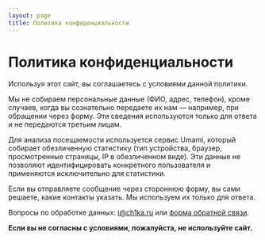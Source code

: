 ```yaml
---
layout: page
title: Политика конфиденциальности
---
```


# Политика конфиденциальности

Используя этот сайт, вы соглашаетесь с условиями данной политики.

Мы не собираем персональные данные (ФИО, адрес, телефон), кроме случаев, когда вы сознательно передаете их нам — например, при обращении через форму. Эти сведения используются только для ответа и не передаются третьим лицам.

Для анализа посещаемости используется сервис Umami, который собирает обезличенную статистику (тип устройства, браузер, просмотренные страницы, IP в обезличенном виде). Эти данные не позволяют идентифицировать конкретного пользователя и применяются исключительно для статистики.

Если вы отправляете сообщение через стороннюю форму, вы сами решаете, какие контакты указать. Мы используем их только для ответа.

Вопросы по обработке данных: i@ch1ka.ru или [форма обратной связи](https://forms.yandex.ru/cloud/6863930190fa7b00f4cc4640/).

**Если вы не согласны с условиями, пожалуйста, не используйте сайт.**